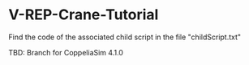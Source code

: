 # V-REP-Crane-Tutorial

Find the code of the associated child script in the file "childScript.txt"

TBD: Branch for CoppeliaSim 4.1.0
